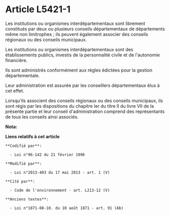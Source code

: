 # Article L5421-1

Les institutions ou organismes interdépartementaux sont librement constitués par deux ou plusieurs conseils départementaux de
départements même non limitrophes ; ils peuvent également associer des conseils régionaux ou des conseils municipaux. 

Les institutions ou organismes interdépartementaux sont des établissements publics, investis de la personnalité civile et de
l'autonomie financière. 

Ils sont administrés conformément aux règles édictées pour la gestion départementale. 

Leur administration est assurée par les conseillers départementaux élus à cet effet. 

Lorsqu'ils associent des conseils régionaux ou des conseils municipaux, ils sont régis par les dispositions du chapitre Ier
du titre II du livre VII de la présente partie et leur conseil d'administration comprend des représentants de tous les
conseils ainsi associés.

**Nota:**



**Liens relatifs à cet article**

	**Codifié par**:

	  - Loi n°96-142 du 21 février 1996

	**Modifié par**:

	  - Loi n°2013-403 du 17 mai 2013 - art. 1 (V)

	**Cité par**:

	  - Code de l'environnement - art. L213-12 (V)

	**Anciens textes**:

	  - Loi n°1871-08-10. du 10 août 1871 - art. 91 (Ab)
